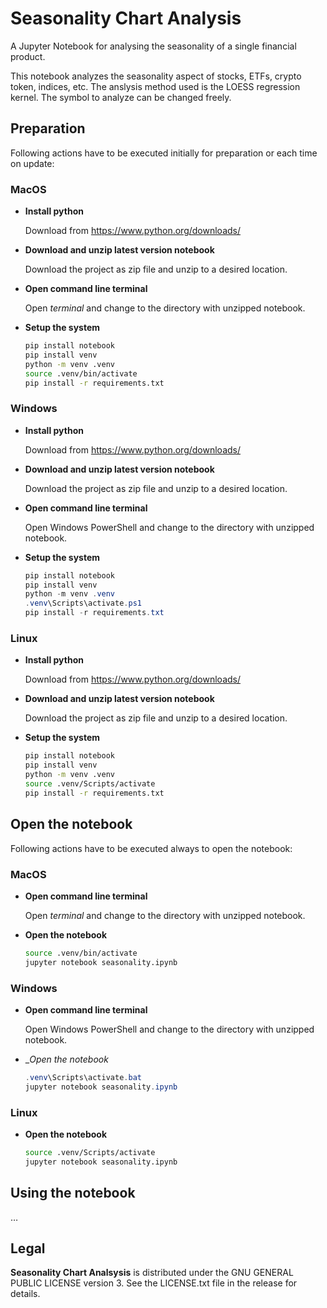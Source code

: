 # Seasonality Chart Analysis

A Jupyter Notebook for analysing the seasonality of a single financial product.

This notebook analyzes the seasonality aspect of stocks, ETFs, crypto token, indices, etc. The anslysis method used is the LOESS regression kernel.
The symbol to analyze can be changed freely.

## Preparation

Following actions have to be executed initially for preparation or each time on update:

### MacOS
* __Install python__

    Download from https://www.python.org/downloads/

* __Download and unzip latest version notebook__

    Download the project as zip file and unzip to a desired location.

* __Open command line terminal__

    Open _terminal_ and change to the directory with unzipped notebook.

* __Setup the system__
    ```zsh
    pip install notebook
    pip install venv
    python -m venv .venv
    source .venv/bin/activate
    pip install -r requirements.txt
    ```

### Windows
* __Install python__

    Download from https://www.python.org/downloads/

* __Download and unzip latest version notebook__

    Download the project as zip file and unzip to a desired location.

* __Open command line terminal__

    Open Windows PowerShell and change to the directory with unzipped notebook.

* __Setup the system__
    ```PowerShell
    pip install notebook
    pip install venv
    python -m venv .venv
    .venv\Scripts\activate.ps1
    pip install -r requirements.txt
    ```

### Linux
* __Install python__

    Download from https://www.python.org/downloads/

* __Download and unzip latest version notebook__

    Download the project as zip file and unzip to a desired location.

* __Setup the system__
    ```bash
    pip install notebook
    pip install venv
    python -m venv .venv
    source .venv/Scripts/activate
    pip install -r requirements.txt
    ```

## Open the notebook

Following actions have to be executed always to open the notebook:

### MacOS
* __Open command line terminal__

    Open _terminal_ and change to the directory with unzipped notebook.

* __Open the notebook__
    ```zsh
    source .venv/bin/activate
    jupyter notebook seasonality.ipynb
    ```

### Windows
* __Open command line terminal__

    Open Windows PowerShell and change to the directory with unzipped notebook.

* __Open the notebook_
    ```PowerShell
    .venv\Scripts\activate.bat
    jupyter notebook seasonality.ipynb
    ```


### Linux
* __Open the notebook__
    ```bash
    source .venv/Scripts/activate
    jupyter notebook seasonality.ipynb
    ```


## Using the notebook
…


## Legal
__Seasonality Chart Analsysis__ is distributed under the GNU GENERAL PUBLIC LICENSE version 3. See the LICENSE.txt file in the release for details.